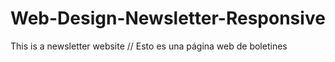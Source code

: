 # Web-Design-Newsletter-Responsive
This is a newsletter website
//
Esto es una página web de boletines
